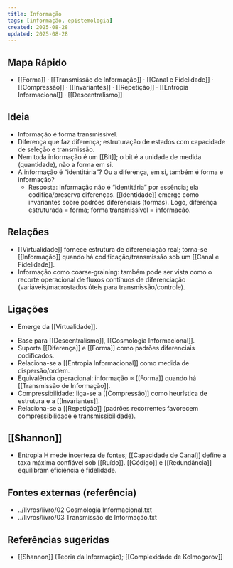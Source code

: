 ```yaml
---
title: Informação
tags: [informação, epistemologia]
created: 2025-08-28
updated: 2025-08-28
---
```


## Mapa Rápido
- [[Forma]] · [[Transmissão de Informação]] · [[Canal e Fidelidade]] · [[Compressão]] · [[Invariantes]] · [[Repetição]] · [[Entropia Informacional]] · [[Descentralismo]]

## Ideia
- Informação é forma transmissível.
- Diferença que faz diferença; estruturação de estados com capacidade de seleção e transmissão.
- Nem toda informação é um [[Bit]]; o bit é a unidade de medida (quantidade), não a forma em si.
- A informação é “identitária”? Ou a diferença, em si, também é forma e informação?
  - Resposta: informação não é “identitária” por essência; ela codifica/preserva diferenças. [[Identidade]] emerge como invariantes sobre padrões diferenciais (formas). Logo, diferença estruturada = forma; forma transmissível = informação.

## Relações
- [[Virtualidade]] fornece estrutura de diferenciação real; torna-se [[Informação]] quando há codificação/transmissão sob um [[Canal e Fidelidade]].
- Informação como coarse‑graining: também pode ser vista como o recorte operacional de fluxos contínuos de diferenciação (variáveis/macrostados úteis para transmissão/controle).

## Ligações
* Emerge da [[Virtualidade]].
- Base para [[Descentralismo]], [[Cosmologia Informacional]].
- Suporta [[Diferença]] e [[Forma]] como padrões diferenciais codificados.
- Relaciona-se a [[Entropia Informacional]] como medida de dispersão/ordem.
- Equivalência operacional: informação ≈ [[Forma]] quando há [[Transmissão de Informação]].
- Compressibilidade: liga-se a [[Compressão]] como heurística de estrutura e a [[Invariantes]].
 - Relaciona-se a [[Repetição]] (padrões recorrentes favorecem compressibilidade e transmissibilidade).

## [[Shannon]]
- Entropia H mede incerteza de fontes; [[Capacidade de Canal]] define a taxa máxima confiável sob [[Ruído]]. [[Código]] e [[Redundância]] equilibram eficiência e fidelidade.

## Fontes externas (referência)
- ../livros/livro/02 Cosmologia Informacional.txt
- ../livros/livro/03 Transmissão de Informação.txt

## Referências sugeridas
- [[Shannon]] (Teoria da Informação); [[Complexidade de Kolmogorov]]
